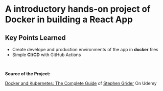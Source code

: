 # A introductory hands-on project of Docker in building a React App

## Key Points Learned

- Create develope and production environments of the app in **docker** files
- Simple **CI/CD** with GitHub Actions

<br>

__Source of the Project:__

[Docker and Kubernetes: The Complete Guide](https://www.udemy.com/course/docker-and-kubernetes-the-complete-guide/) of <u>Stephen Grider</u> On Udemy
